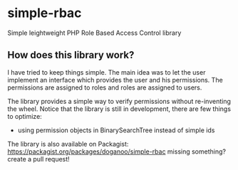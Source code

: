 # simple-rbac
Simple leightweight PHP Role Based Access Control library

## How does this library work?

I have tried to keep things simple. The main idea was to let the user implement an interface which provides the user and his permissions. The permissions are assigned to roles and roles are assigned to users. 

The library provides a simple way to verify permissions without re-inventing the wheel. Notice that the library is still in development, there are few things to optimize:

* using permission objects in BinarySearchTree instead of simple ids

The library is also available on Packagist: https://packagist.org/packages/doganoo/simple-rbac
missing something? create a pull request!
